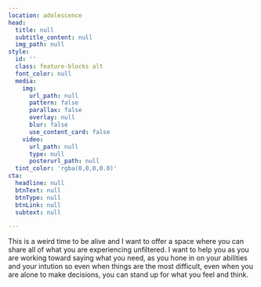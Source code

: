 ```yaml
---
location: adolescence
head:
  title: null
  subtitle_content: null
  img_path: null
style:
  id: ''
  class: feature-blocks alt
  font_color: null
  media:
    img:
      url_path: null
      pattern: false
      parallax: false
      overlay: null
      blur: false
      use_content_card: false
    video:
      url_path: null
      type: null
      posterurl_path: null
  tint_color: 'rgba(0,0,0,0.0)'
cta:
  headline: null
  btnText: null
  btnType: null
  btnLink: null
  subtext: null

---
```

<div class="d-flex align-items-center justify-content-around row">
<div class="col-sm-10 col-md-8 col-lg-6">
<p >This is a weird time to be alive and I want to offer a space where you can share all of what you are experiencing unfiltered. I want to help you as you are working toward saying what you need, as you hone in on your abilities and your intution so even when things are the most difficult, even when you are alone to make decisions, you can stand up for what you feel and think.</p>
<p>&nbsp;</p>
</div>
</div>
